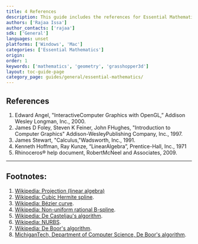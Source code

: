 ```yaml
---
title: 4 References
description: This guide includes the references for Essential Mathematics for Computational Design.
authors: ['Rajaa Issa']
author_contacts: ['rajaa']
sdk: ['General']
languages: unset
platforms: ['Windows', 'Mac']
categories: ['Essential Mathematics']
origin:
order: 1
keywords: ['mathematics', 'geometry', 'grasshopper3d']
layout: toc-guide-page
category_page: guides/general/essential-mathematics/
---
```


## References

1. Edward Angel, "InteractiveComputer Graphics with OpenGL,” Addison Wesley Longman, Inc., 2000.
2. James D Foley, Steven K Feiner, John FHughes, "Introduction to Computer Graphics" Addison-WesleyPublishing Company, Inc., 1997.
3. James Stewart, "Calculus,"Wadsworth, Inc., 1991.
4. Kenneth Hoffman, Ray Kunze, “LinearAlgebra”, Prentice-Hall, Inc., 1971
5. Rhinoceros® help document, RobertMcNeel and Associates, 2009.

---

## Footnotes:

1. [Wikipedia: Projection (linear algebra)](http://en.wikipedia.org/wiki/Projection_(linear_algebra))   
2. [Wikipedia: Cubic Hermite spline](http://en.wikipedia.org/wiki/Cubic_Hermite_spline).  
3. [Wikipedia: Bézier curve](http://en.wikipedia.org/wiki/B%25C3%25A9zier_curve).  
4. [Wikipedia: Non-uniform rational B-spline](http://en.wikipedia.org/wiki/Non-uniform_rational_B-spline).  
5. [Wikipedia: De Casteljau's algorithm](http://en.wikipedia.org/wiki/De_Casteljau%27s_algorithm).  
  1. [Wikipedia: NURBS](http://en.wikipedia.org/wiki/NURBS).  
6. [Wikipedia: De Boor's algorithm](http://en.wikipedia.org/wiki/De_Boor's_algorithm).  
7. [MichiganTech, Department of Computer Science, De Boor's algorithm](http://www.cs.mtu.edu/~shene/COURSES/cs3621/NOTES/spline/de-Boor.html).  
